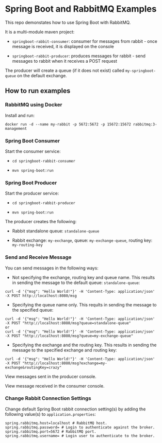 # Spring Boot and RabbitMQ Examples

This repo demonstates how to use Spring Boot with RabbitMQ.

It is a multi-module maven project:

* `springboot-rabbit-consumer`: consumer for messages from rabbit - once message is received, it is displayed on the console

* `springboot-rabbit-producer`: produces messages for rabbit - send messages to rabbit when it receives a POST request

The producer will create a queue (if it does not exist) called `my-springboot-queue` on the default exchange.
## How to run examples

### RabbitMQ using Docker

Install and run:

```
docker run -d --name my-rabbit -p 5672:5672 -p 15672:15672 rabbitmq:3-management
```

### Spring Boot Consumer

Start the consumer service:

* `cd springboot-rabbit-consumer`

* `mvn spring-boot:run`

### Spring Boot Producer

Start the producer service:

* `cd springboot-rabbit-producer`

* `mvn spring-boot:run`

The producer creates the following:

* Rabbit standalone queue: `standalone-queue`

* Rabbit exchange: `my-exchange`, queue: `my-exchange-queue`, routing key: `my-routing-key`

### Send and Receive Message

You can send messages in the following ways:

* Not specifying the exchange, routing key and queue name. This results in sending the message to the default queue: `standalone-queue`:
```
curl -d '{"msg": "Hello World!"}' -H 'Content-Type: application/json' -X POST http://localhost:8080/msg
```

* Specifying the queue name only. This reqults in sending the message to the specified queue:
```
curl -d '{"msg": "Hello World!"}' -H 'Content-Type: application/json' -X POST "http://localhost:8080/msg?queue=standalone-queue"
or
curl -d '{"msg": "Hello World!"}' -H 'Content-Type: application/json' -X POST "http://localhost:8080/msg?queue=my-exchange-queue"
```

* Specifying the exchange and the routing key. This results in sending the message to the specified exchange and routing key:
```
curl -d '{"msg": "Hello World!"}' -H 'Content-Type: application/json' -X POST "http://localhost:8080/msg?exchange=my-exchange&routingKey=crazy"
```

View messages sent in the producer console.

View message received in the consumer console.

### Change Rabbit Connection Settings

Change default Spring Boot rabbit connection setting(s) by adding the following value(s) to `application.properties`:

```
spring.rabbitmq.host=localhost # RabbitMQ host.
spring.rabbitmq.password= # Login to authenticate against the broker.
spring.rabbitmq.port=5672 # RabbitMQ port.
spring.rabbitmq.username= # Login user to authenticate to the broker.
```
